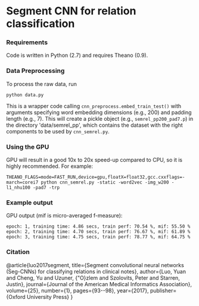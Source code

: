 # Segment CNN for relation classification
### Requirements
Code is written in Python (2.7) and requires Theano (0.9).


### Data Preprocessing
To process the raw data, run
```
python data.py 
```

This is a wrapper code calling `cnn_preprocess.embed_train_test()` with arguments specifying word embedding dimensions (e.g., 200) and padding length (e.g., 7). 
This will create a pickle object (e.g., `semrel_pp200_pad7.p`) in the directory 'data/semrel_pp', which contains the dataset
with the right components to be used by `cnn_semrel.py`.



### Using the GPU
GPU will result in a good 10x to 20x speed-up compared to CPU, so it is highly recommended. 
For example:
```
THEANO_FLAGS=mode=FAST_RUN,device=gpu,floatX=float32,gcc.cxxflags=-march=corei7 python cnn_semrel.py -static -word2vec -img_w200 -l1_nhu100 -pad7 -trp
```


### Example output
GPU output (mif is micro-averaged f-measure):
```
epoch: 1, training time: 4.86 secs, train perf: 70.54 %, mif: 55.50 %
epoch: 2, training time: 4.70 secs, train perf: 76.67 %, mif: 61.89 %
epoch: 3, training time: 4.75 secs, train perf: 78.77 %, mif: 64.75 %
```

### Citation
@article{luo2017segment,
  title={Segment convolutional neural networks (Seg-CNNs) for classifying relations in clinical notes},
  author={Luo, Yuan and Cheng, Yu and Uzuner, {\"O}zlem and Szolovits, Peter and Starren, Justin},
  journal={Journal of the American Medical Informatics Association},
  volume={25},
  number={1},
  pages={93--98},
  year={2017},
  publisher={Oxford University Press}
}
